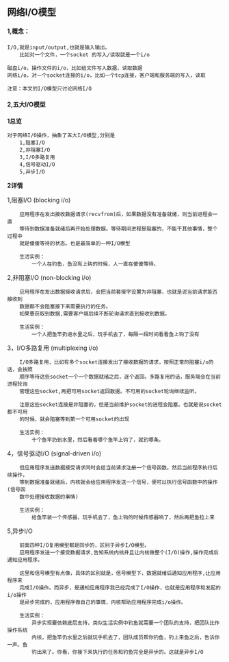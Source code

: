 ## 网络I/O模型

#### 1,概念：

	I/O,就是input/output,也就是输入输出。
		比如对一个文件，一个socket 的写入/读取就是一个i/o

	磁盘i/o，操作文件的i/o，比如给文件写入数据，读取数据
	网络i/o，对一个socket连接的i/o，比如一个tcp连接，客户端和服务端的写入，读取

	注意：本文的I/O模型只讨论网络I/O

#### 2,五大I/O模型

**1总览**

	对于网络I/O操作，抽象了五大I/O模型,分别是
		1,阻塞I/O
		2,非阻塞I/O
		3,I/O多路复用
		4,信号驱动I/O
		5,异步I/O

**2详情**

1,阻塞I/O  (blocking i/o)


		应用程序在发出接收数据请求(recvfrom)后，如果数据没有准备就绪，则当前进程会一直
		等待到数据准备就绪后再开始处理数据。等待期间进程是阻塞的，不能干其他事情，整个过程中
		就是傻傻等待的状态。也是最简单的一种I/O模型

		生活实例：
			一个人在钓鱼，鱼没有上钩的时候，人一直在傻傻等待。



2,非阻塞I/O  (non-blocking i/o)

		应用程序在发出数据接收请求后，会把当前套接字设置为非阻塞，也就是说当前请求能否接收到
		数据都不会阻塞接下来需要执行的任务。
		如果要获取到数据,需要客户端后续不断轮询请求直到接收到数据。

		生活实例：
			一个人把鱼竿扔进水里之后，玩手机去了，每隔一段时间看看鱼上钩了没有

3，I/O多路复用 (multiplexing i/o)

		I/O多路复用，比如有多个socket连接发出了接收数据的请求，按照正常的阻塞i/o的话，会按照
		顺序等待这些socket一个一个数据就绪之后，逐个返回。多路复用的话，服务端会在当前进程轮询
		管理这些socket,再把可用socket返回数据。不可用的socket轮询继续监听。

		注意这些socket连接是非阻塞的，但是当前维护socket的进程会阻塞。也就是说socket都不可用
		的时候，就会阻塞等到第一个可用socket的出现

		生活实例：
			十个鱼竿扔到水里，然后看着哪个鱼竿上钩了，就钓哪条。

4，信号驱动I/O (signal-driven i/o)

		但应用程序发送数据接受请求同时会给当前请求注册一个信号函数。然后当前程序执行后续操作，
		等到数据准备就绪后，内核就会给应用程序发送一个信号，便可以执行信号函数中的操作(信号函
		数中处理接收数据的事情)

		生活实例：
			给鱼竿装一个传感器，玩手机去了，鱼上钩的时候传感器响了，然后再把鱼拉上来

5,异步I/O

		前面四种I/O复用模型都是同步的，区别于异步I/O模型。
		应用程序发送一个接受数据请求,告知系统内核并且让内核做整个(I/O)操作,操作完成后通知应用程序。

		这里和信号模型有点像，具体的区别就是，信号模型下，数据就绪后通知应用程序,让应用程序来
		完成I/O操作。而异步，是通知应用程序我已经完成了I/O操作，也就是应用程序和发起的i/o操作
		是异步完成的，应用程序做自己的事情，内核帮助应用程序完成i/o操作。

		生活实例：
			异步实现要依赖底层支持，类似生活实例中钓鱼就需要一个团队的支持，把团队比作操作系统
			内核，把鱼竿仍水里之后就玩手机去了，团队成员帮你钓鱼，钓上来鱼之后，告诉你一声。鱼
			钓出来了。你看，你接下来执行的任务和钓鱼完全是异步的。这就是异步I/O


